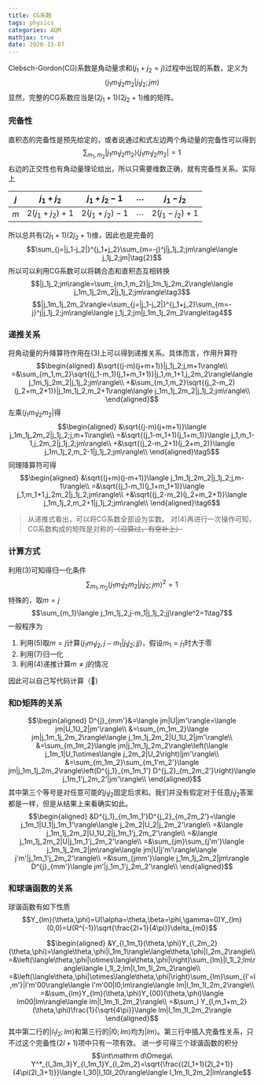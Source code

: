 ```yaml
---
title: CG系数
tags: physics
categories: AQM
mathjax: true
date: 2020-11-07
---
```

Clebsch-Gordon(CG)系数是角动量求和$(j_1+j_2=j)$过程中出现的系数，定义为
$$
\langle j_1m_1j_2m_2|j_1j_2;jm\rangle
$$
显然，完整的CG系数应当是$(2j_1+1)(2j_2+1)$维的矩阵。
<!--more-->
### 完备性

直积态的完备性是预先给定的，或者说通过和式左边两个角动量的完备性可以得到
$$\sum_{m_1,m_2}|j_1m_1j_2m_2\rangle\langle j_1m_1j_2m_2|=1\tag{1}$$
右边的正交性也有角动量理论给出，所以只需要维数正确，就有完备性关系。实际上

|$j$|$j_1+j_2$|$j_1+j_2-1$|$\cdots$|$j_1-j_2$|
|---|---|---|---|---|
|$m$|$2(j_1+j_2)+1$|$2(j_1+j_2)-1$|$\cdots$|$2(j_1-j_2)+1$|

所以总共有$(2j_1+1)(2j_2+1)$维，因此也是完备的
$$\sum_{j=|j_1-j_2|}^{j_1+j_2}\sum_{m=-j}^j|j_1j_2;jm\rangle\langle j_1j_2;jm|\tag{2}$$
所以可以利用CG系数可以将耦合态和直积态互相转换
$$|j_1j_2;jm\rangle=\sum_{m_1,m_2}|j_1m_1j_2m_2\rangle\langle j_1m_1j_2m_2|j_1j_2;jm\rangle\tag3$$
$$|j_1m_1j_2m_2\rangle=\sum_{j=|j_1-j_2|}^{j_1+j_2}\sum_{m=-j}^j|j_1j_2;jm\rangle\langle j_1j_2;jm|j_1m_1j_2m_2\rangle\tag4$$

### 递推关系

将角动量的升降算符作用在(3)上可以得到递推关系。具体而言，作用升算符
$$\begin{aligned}
&\sqrt{(j-m)(j+m+1)}|j_1j_2;j,m+1\rangle\\
=&\sum_{m_1,m_2}\sqrt{(j_1-m_1)(j_1+m_1+1)}|j_1,m_1+1,j_2m_2\rangle\langle j_1m_1j_2m_2|j_1j_2;jm\rangle\\
+&\sum_{m_1,m_2}\sqrt{(j_2-m_2)(j_2+m_2+1)}|j_1m_1j_2,m_2+1\rangle\langle j_1m_1j_2m_2|j_1j_2;jm\rangle\\
\end{aligned}$$
左乘$\langle j_1m_1j_2m_2|$得
$$\begin{aligned}
&\sqrt{(j-m)(j+m+1)}\langle j_1m_1j_2m_2|j_1j_2;j,m+1\rangle\\
=&\sqrt{(j_1-m_1+1)(j_1+m_1)}\langle j_1,m_1-1,j_2m_2|j_1j_2;jm\rangle\\
+&\sqrt{(j_2-m_2+1)(j_2+m_2)}\langle j_1m_1j_2,m_2-1|j_1j_2;jm\rangle\\
\end{aligned}\tag5$$
同理降算符可得
$$\begin{aligned}
&\sqrt{(j+m)(j-m+1)}\langle j_1m_1j_2m_2|j_1j_2;j,m-1\rangle\\
=&\sqrt{(j_1-m_1)(j_1+m_1+1)}\langle j_1,m_1+1,j_2m_2|j_1j_2;jm\rangle\\
+&\sqrt{(j_2-m_2)(j_2+m_2+1)}\langle j_1m_1j_2,m_2+1|j_1j_2;jm\rangle\\
\end{aligned}\tag6$$
> 从递推式看出，可以将CG系数全部设为实数。
> 对(4)再进行一次操作可知，CG系数构成的矩阵是对称的~~（没算过，有空补上）~~

### 计算方式

利用(3)可知得归一化条件
$$\sum_{m_1,m_2}\langle j_1m_1j_2m_2|j_1j_2;jm\rangle^2=1$$
特殊的，取$m=j$
$$\sum_{m_1}\langle j_1m_1j_2,j-m_1|j_1j_2;jj\rangle^2=1\tag7$$
一般程序为

1. 利用(5)取$m=j$计算$\langle j_1m_1j_2,j-m_1|j_1j_2;jj\rangle$，假设$m_1=j_1$时大于零
2. 利用(7)归一化
3. 利用(4)递推计算$m\neq j$的情况

因此可以自己写代码计算（🚩)

### 和D矩阵的关系

$$\begin{aligned}
D^{j}_{mm'}&=\langle jm|U|jm'\rangle=\langle jm|U_1U_2|jm'\rangle\\
&=\sum_{m_1m_2}\langle jm|j_1m_1j_2m_2\rangle\langle j_1m_1j_2m_2|U_1U_2|jm'\rangle\\
&=\sum_{m_1m_2}\langle jm|j_1m_1j_2m_2\rangle\left(\langle j_1m_1|U_1\otimes\langle j_2m_2|U_2\right)|jm'\rangle\\
&=\sum_{m_1m_2}\sum_{m_1'm_2'}\langle jm|j_1m_1j_2m_2\rangle\left(D^{j_1}_{m_1m_1'} D^{j_2}_{m_2m_2'}\right)\langle j_1m_1'j_2m_2'|jm'\rangle\\
\end{aligned}$$
其中第三个等号是对任意可能的$j_1j_2$固定后求和。我们并没有假定对于任意$j_1j_2$答案都是一样，但是从结果上来看确实如此。
$$\begin{aligned}
&D^{j_1}_{m_1m_1'}D^{j_2}_{m_2m_2'}=\langle j_1m_1|U_1|j_1m_1'\rangle\langle j_2m_2|U_2|j_2m_2'\rangle\\
=&\langle j_1m_1j_2m_2|U_1U_2|j_1m_1'j_2m_2'\rangle\\
=&\langle j_1m_1j_2m_2|U|j_1m_1'j_2m_2'\rangle\\
=&\sum_{jm}\sum_{j'm'}\langle j_1m_1j_2m_2|jm\rangle\langle jm|U|j'm'\rangle\langle j'm'|j_1m_1'j_2m_2'\rangle\\
=&\sum_{jmm'}\langle j_1m_1j_2m_2|jm\rangle D^{j}_{mm'}\langle jm'|j_1m_1'j_2m_2'\rangle\\
\end{aligned}$$

### 和球谐函数的关系

球谐函数有如下性质
$$Y_{lm}(\theta,\phi)=U(\alpha=\theta,\beta=\phi,\gamma=0)Y_{lm}(0,0)=U(R^{-1})\sqrt{\frac{2l+1}{4\pi}}\delta_{m0}$$

$$\begin{aligned}
&Y_{l_1m_1}(\theta,\phi)Y_{l_2m_2}(\theta,\phi)=\langle\theta,\phi|l_1m_1\rangle\langle\theta,\phi|l_2m_2\rangle\\
=&\left(\langle\theta,\phi|\otimes\langle\theta,\phi|\right)\sum_{lm}|l_1l_2;lm\rangle\langle l_1l_2;lm|l_1m_1l_2m_2\rangle\\
=&\left(\langle\theta,\phi|\otimes\langle\theta,\phi|\right)\sum_{lm}\sum_{l'=l,m'}|l'm'00\rangle\langle l'm'00|l0;lm\rangle\langle lm|l_1m_1l_2m_2\rangle\\
=&\sum_{lm}Y_{lm}(\theta,\phi)Y_{00}(\theta,\phi)\langle lm00|lm\rangle\langle lm|l_1m_1l_2m_2\rangle\\
=&\sum_l Y_{l,m_1+m_2}(\theta,\phi)\frac{1}{\sqrt{4\pi}}\langle lm|l_1m_1l_2m_2\rangle
\end{aligned}$$
其中第二行的$|l_1l_2;lm\rangle$和第三行的$|l0;lm\rangle$均为$|lm\rangle$。第三行中插入完备性关系，只不过这个完备性$(2l+1)$项中只有一项有效。
进一步可得三个球谐函数的积分
$$\int\mathrm d\Omega\ Y^*_{l_3m_3}Y_{l_1m_1}Y_{l_2m_2}=\sqrt{\frac{(2l_1+1)(2l_2+1)}{4\pi(2l_3+1)}}\langle l_30|l_10l_20\rangle\langle l_1m_1l_2m_2|lm\rangle$$
